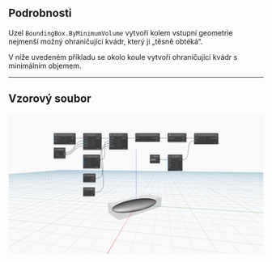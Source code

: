 ## Podrobnosti
Uzel `BoundingBox.ByMinimumVolume` vytvoří kolem vstupní geometrie nejmenší možný ohraničující kvádr, který ji „těsně obtéká“.

V níže uvedeném příkladu se okolo koule vytvoří ohraničující kvádr s minimálním objemem.
___
## Vzorový soubor

![BoundingBox.ByMinimumVolume](./Autodesk.DesignScript.Geometry.BoundingBox.ByMinimumVolume_img.jpg)

